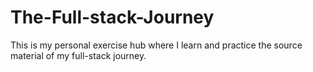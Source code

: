 # The-Full-stack-Journey
This is my personal exercise hub where I learn and practice the source material of my full-stack journey.  
